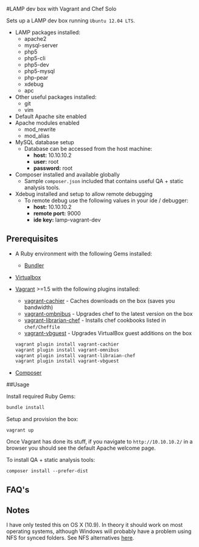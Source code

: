 #LAMP dev box with Vagrant and Chef Solo

Sets up a LAMP dev box running `Ubuntu 12.04 LTS`.

- LAMP packages installed:
	- apache2
	- mysql-server
	- php5
	- php5-cli
	- php5-dev
	- php5-mysql
	- php-pear
    - xdebug
    - apc
- Other useful packages installed:
	- git
	- vim
- Default Apache site enabled
- Apache modules enabled
	- mod_rewrite
	- mod_alias
- MySQL database setup
	- Database can be accessed from the host machine:
		- **host:** 10.10.10.2
		- **user:** root
		- **password:** root
- Composer installed and available globally
	- Sample `composer.json` included that contains useful QA + static analysis tools.
- Xdebug installed and setup to allow remote debugging
    - To remote debug use the following values in your ide / debugger:
        - **host:** 10.10.10.2
        - **remote port:** 9000
        - **ide key:** lamp-vagrant-dev

## Prerequisites

- A Ruby environment with the following Gems installed:

    - [Bundler](http://bundler.io/)

- [Virtualbox](https://www.virtualbox.org/)

- [Vagrant](http://www.vagrantup.com/) >=1.5 with the following plugins installed:

    - [vagrant-cachier](https://github.com/fgrehm/vagrant-cachier) - Caches downloads on the box (saves you bandwidth)
    - [vagrant-ombnibus](https://github.com/schisamo/vagrant-omnibus) - Upgrades chef to the latest version on the box
    - [vagrant-librarian-chef](https://github.com/jimmycuadra/vagrant-librarian-chef) - Installs chef cookbooks listed in `chef/Cheffile`
    - [vagrant-vbguest](https://github.com/dotless-de/vagrant-vbguest) - Upgrades VirtualBox guest additions on the box

    ```bash
    vagrant plugin install vagrant-cachier
    vagrant plugin install vagrant-omnibus
    vagrant plugin install vagrant-libraian-chef
    vagrant plugin install vagrant-vbguest
    ```

- [Composer](https://getcomposer.org/)

##Usage

Install required Ruby Gems:

```bash
bundle install
```

Setup and provision the box:

```
vagrant up
```

Once Vagrant has done its stuff, if you navigate to `http://10.10.10.2/` in a browser you should see the default Apache welcome page.

To install QA + static analysis tools:

```
composer install --prefer-dist
```

## FAQ's

## Notes

I have only tested this on OS X (10.9). In theory it should work on most operating systems, although Windows will probably have a problem using NFS for synced folders.
See NFS alternatives [here](https://docs.vagrantup.com/v2/synced-folders/basic_usage.html).